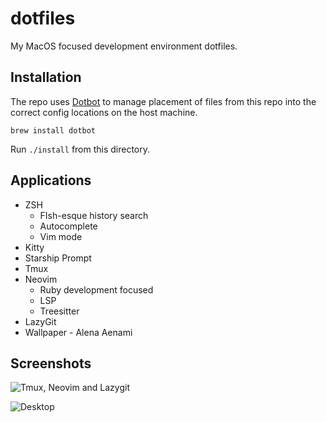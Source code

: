 # dotfiles

My MacOS focused development environment dotfiles.

## Installation

The repo uses [Dotbot](https://github.com/anishathalye/dotbot) to manage placement of files from this repo into the correct config locations on the host machine.

``brew install dotbot``

Run `./install` from this directory.

## Applications

+ ZSH
  - FIsh-esque history search
  - Autocomplete
  - Vim mode
+ Kitty
+ Starship Prompt
+ Tmux
+ Neovim
  - Ruby development focused
  - LSP
  - Treesitter
+ LazyGit
+ Wallpaper - Alena Aenami

## Screenshots

![Tmux, Neovim and Lazygit](https://github.com/prdanelli/dotfiles/raw/main/screenshots/tmux.jpeg)

![Desktop](https://github.com/prdanelli/dotfiles/raw/main/screenshots/desktop.jpeg)
